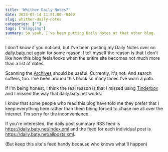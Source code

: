 ```yaml
---
title: 'Whither Daily Notes?'
date: 2023-07-14 11:51:06 -0400
slug: whither-daily-notes
categories: [""]
tags: ["Blogging"]
summary: So yeah, I've been putting Daily Notes at that other blog.
---
```



I don't know if you noticed, but I've been posting my Daily Notes over on [daily.baty.net](https://daily.baty.net/) again for some reason. I tell myself the reason is that I don't like how this blog feels/looks when the entire site becomes not much more than a list of dates.

Scanning the [Archives](/archives/) should be useful. Currently, it's not. And search suffers, too. I've been around this block so many times I've worn a path. 

If I'm being honest, I think the real reason is that I missed using [Tinderbox](https://eastgate.com/Tinderbox) and I missed the way that daily.baty.net works.

I know that some people who read this blog have told me they prefer that I keep everything here rather than them being forced to chase me all over the internet. I'm sorry for the inconvenience.

If you're interested, the daily post summary RSS feed is https://daily.baty.net/index.xml and the feed for each individual post is https://daily.baty.net/allposts.xml.

(But keep this site's feed handy because who knows what'll happen)

